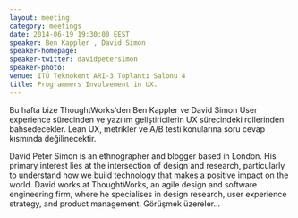 ```yaml
---
layout: meeting
category: meetings
date: 2014-06-19 19:30:00 EEST
speaker: Ben Kappler , David Simon
speaker-homepage: 
speaker-twitter: davidpetersimon
speaker-photo: 
venue: ITÜ Teknokent ARI-3 Toplantı Salonu 4
title: Programmers Involvement in UX.
---
```


Bu hafta bize ThoughtWorks'den Ben Kappler ve David Simon  User experience sürecinden ve yazılım geliştiricilerin
UX sürecindeki rollerinden bahsedecekler. Lean UX, metrikler ve A/B testi konularına soru cevap kısmında değilinecektir. 

David Peter Simon is an ethnographer and blogger based in London. His primary interest lies at the intersection of design and research, particularly to understand how we build technology that makes a positive impact on the world. David works at ThoughtWorks, an agile design and software engineering firm, where he specialises in design research, user experience strategy, and product management.
Görüşmek üzereler...
